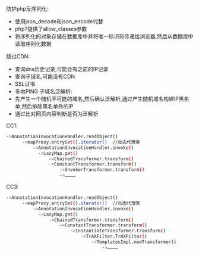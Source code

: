 防护php反序列化:
- 使用json_decode和json_encode代替
- php7提供了allow_classes参数
- 将序列化的对象存储在数据库中并将唯一标识符传递给浏览器,然后从数据库中读取序列化数据

绕过CDN:
- 查询dns历史记录,可能会有之前的IP记录
- 查询子域名,可能没有CDN
- SSL证书
- 多地PING
子域名泛解析:
- 先产生一个随机不可能的域名,然后确认泛解析,通过产生随机域名构建IP黑名单,然后排除黑名单外的IP
- 通过比对网页内容判断是否为泛解析

CC1:
```bash
->AnnotationInvocationHandler.readObject()
      ->mapProxy.entrySet().iterator()  //动态代理类
          ->AnnotationInvocationHandler.invoke()
            ->LazyMap.get()
                ->ChainedTransformer.transform()
                ->ConstantTransformer.transform()
                    ->InvokerTransformer.transform()
                    ->…………
```

CC3:
```bash
->AnnotationInvocationHandler.readObject()
      ->mapProxy.entrySet().iterator()  //动态代理类
          ->AnnotationInvocationHandler.invoke()
            ->LazyMap.get()
                ->ChainedTransformer.transform()
                    ->ConstantTransformer.transform()
                        ->InstantiateTransformer.transform()
                            ->TrAXFilter.TrAXFilter()
                                ->TemplatesImpl.newTransformer()
                                    ->…………
```

